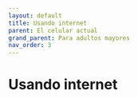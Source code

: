 ```yaml
---
layout: default
title: Usando internet
parent: El celular actual
grand_parent: Para adultos mayores
nav_order: 3
---
```


# Usando internet